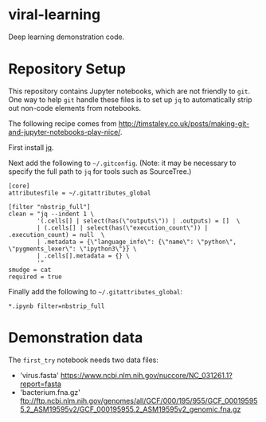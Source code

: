 # viral-learning
Deep learning demonstration code.

# Repository Setup
This repository contains Jupyter notebooks, which are not friendly to `git`. One
way to help `git` handle these files is to set up `jq` to automatically
strip out non-code elements from notebooks.

The following recipe comes from http://timstaley.co.uk/posts/making-git-and-jupyter-notebooks-play-nice/.

First install [jq](https://stedolan.github.io/jq/download/).

Next add the following to `~/.gitconfig`. (Note: it may be necessary to specify
the full path to `jq` for tools such as SourceTree.)

```
[core]
attributesfile = ~/.gitattributes_global

[filter "nbstrip_full"]
clean = "jq --indent 1 \
        '(.cells[] | select(has(\"outputs\")) | .outputs) = []  \
        | (.cells[] | select(has(\"execution_count\")) | .execution_count) = null  \
        | .metadata = {\"language_info\": {\"name\": \"python\", \"pygments_lexer\": \"ipython3\"}} \
        | .cells[].metadata = {} \
        '"
smudge = cat
required = true
```

Finally add the following to `~/.gitattributes_global`:

```
*.ipynb filter=nbstrip_full
```

# Demonstration data
The `first_try` notebook needs two data files:

  + 'virus.fasta' https://www.ncbi.nlm.nih.gov/nuccore/NC_031261.1?report=fasta
  + 'bacterium.fna.gz' ftp://ftp.ncbi.nlm.nih.gov/genomes/all/GCF/000/195/955/GCF_000195955.2_ASM19595v2/GCF_000195955.2_ASM19595v2_genomic.fna.gz
